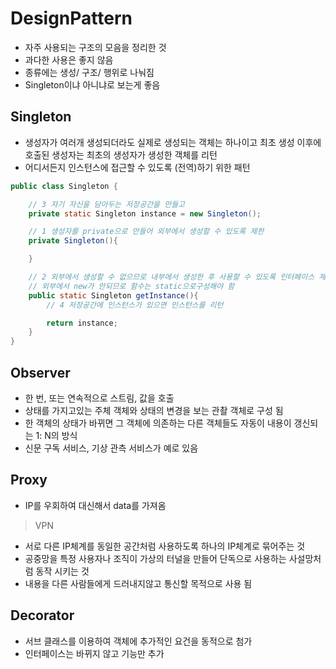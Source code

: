 # DesignPattern
- 자주 사용되는 구조의 모음을 정리한 것
- 과다한 사용은 좋지 않음
- 종류에는 생성/ 구조/ 행위로 나눠짐
- Singleton이냐 아니냐로 보는게 좋음

## Singleton
- 생성자가 여러개 생성되더라도 실제로 생성되는 객체는 하나이고 최초 생성 이후에 호출된 생성자는 최초의 생성자가 생성한 객체를 리턴
- 어디서든지 인스턴스에 접근할 수 있도록 (전역)하기 위한 패턴

```java
public class Singleton {

	// 3 자기 자신을 담아두는 저장공간을 만들고
	private static Singleton instance = new Singleton();

	// 1 생성자를 private으로 만들어 외부에서 생성할 수 있도록 제한
	private Singleton(){

	}

	// 2 외부에서 생성할 수 없으므로 내부에서 생성한 후 사용할 수 있도록 인터페이스 제공
	// 외부에서 new가 안되므로 함수는 static으로구성해야 함
	public static Singleton getInstance(){
		// 4 저장공간에 인스턴스가 있으면 인스턴스를 리턴

		return instance;
	}
}

```

## Observer
- 한 번, 또는 연속적으로 스트림, 값을 호출
- 상태를 가지고있는 주체 객체와 상태의 변경을 보는 관촬 객체로 구성 됨
- 한 객체의 상태가 바뀌면 그 객체에 의존하는 다른 객체들도 자동이 내용이 갱신되는 1: N의 방식
- 신문 구독 서비스, 기상 관측 서비스가 예로 있음



## Proxy
- IP를 우회하여 대신해서 data를 가져옴

> VPN
- 서로 다른 IP체계를 동일한 공간처럼 사용하도록 하나의 IP체계로 묶어주는 것
- 공중망을 특정 사용자나 조직이 가상의 터널을 만들어 단독으로 사용하는 사설망처럼 동작 시키는 것
- 내용을 다른 사람들에게 드러내지않고 통신할 목적으로 사용 됨


## Decorator
- 서브 클래스를 이용하여 객체에 추가적인 요건을 동적으로 첨가
- 인터페이스는 바뀌지 않고 기능만 추가
